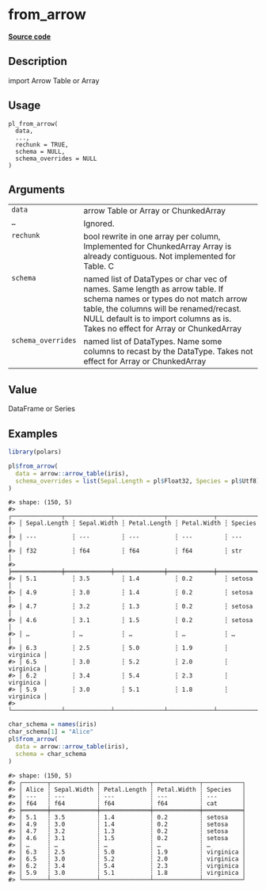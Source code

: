 
# from_arrow

[**Source code**](https://github.com/pola-rs/r-polars/tree/53c7d964901ed4a019998e89aff8c6d44691d793/R/convert.R#L27)

## Description

import Arrow Table or Array

## Usage

<pre><code class='language-R'>pl_from_arrow(
  data,
  ...,
  rechunk = TRUE,
  schema = NULL,
  schema_overrides = NULL
)
</code></pre>

## Arguments

<table>
<tr>
<td style="white-space: nowrap; font-family: monospace; vertical-align: top">
<code id="pl_from_arrow_:_data">data</code>
</td>
<td>
arrow Table or Array or ChunkedArray
</td>
</tr>
<tr>
<td style="white-space: nowrap; font-family: monospace; vertical-align: top">
<code id="pl_from_arrow_:_...">…</code>
</td>
<td>
Ignored.
</td>
</tr>
<tr>
<td style="white-space: nowrap; font-family: monospace; vertical-align: top">
<code id="pl_from_arrow_:_rechunk">rechunk</code>
</td>
<td>
bool rewrite in one array per column, Implemented for ChunkedArray Array
is already contiguous. Not implemented for Table. C
</td>
</tr>
<tr>
<td style="white-space: nowrap; font-family: monospace; vertical-align: top">
<code id="pl_from_arrow_:_schema">schema</code>
</td>
<td>
named list of DataTypes or char vec of names. Same length as arrow
table. If schema names or types do not match arrow table, the columns
will be renamed/recast. NULL default is to import columns as is. Takes
no effect for Array or ChunkedArray
</td>
</tr>
<tr>
<td style="white-space: nowrap; font-family: monospace; vertical-align: top">
<code id="pl_from_arrow_:_schema_overrides">schema_overrides</code>
</td>
<td>
named list of DataTypes. Name some columns to recast by the DataType.
Takes not effect for Array or ChunkedArray
</td>
</tr>
</table>

## Value

DataFrame or Series

## Examples

``` r
library(polars)

pl$from_arrow(
  data = arrow::arrow_table(iris),
  schema_overrides = list(Sepal.Length = pl$Float32, Species = pl$Utf8)
)
```

    #> shape: (150, 5)
    #> ┌──────────────┬─────────────┬──────────────┬─────────────┬───────────┐
    #> │ Sepal.Length ┆ Sepal.Width ┆ Petal.Length ┆ Petal.Width ┆ Species   │
    #> │ ---          ┆ ---         ┆ ---          ┆ ---         ┆ ---       │
    #> │ f32          ┆ f64         ┆ f64          ┆ f64         ┆ str       │
    #> ╞══════════════╪═════════════╪══════════════╪═════════════╪═══════════╡
    #> │ 5.1          ┆ 3.5         ┆ 1.4          ┆ 0.2         ┆ setosa    │
    #> │ 4.9          ┆ 3.0         ┆ 1.4          ┆ 0.2         ┆ setosa    │
    #> │ 4.7          ┆ 3.2         ┆ 1.3          ┆ 0.2         ┆ setosa    │
    #> │ 4.6          ┆ 3.1         ┆ 1.5          ┆ 0.2         ┆ setosa    │
    #> │ …            ┆ …           ┆ …            ┆ …           ┆ …         │
    #> │ 6.3          ┆ 2.5         ┆ 5.0          ┆ 1.9         ┆ virginica │
    #> │ 6.5          ┆ 3.0         ┆ 5.2          ┆ 2.0         ┆ virginica │
    #> │ 6.2          ┆ 3.4         ┆ 5.4          ┆ 2.3         ┆ virginica │
    #> │ 5.9          ┆ 3.0         ┆ 5.1          ┆ 1.8         ┆ virginica │
    #> └──────────────┴─────────────┴──────────────┴─────────────┴───────────┘

``` r
char_schema = names(iris)
char_schema[1] = "Alice"
pl$from_arrow(
  data = arrow::arrow_table(iris),
  schema = char_schema
)
```

    #> shape: (150, 5)
    #> ┌───────┬─────────────┬──────────────┬─────────────┬───────────┐
    #> │ Alice ┆ Sepal.Width ┆ Petal.Length ┆ Petal.Width ┆ Species   │
    #> │ ---   ┆ ---         ┆ ---          ┆ ---         ┆ ---       │
    #> │ f64   ┆ f64         ┆ f64          ┆ f64         ┆ cat       │
    #> ╞═══════╪═════════════╪══════════════╪═════════════╪═══════════╡
    #> │ 5.1   ┆ 3.5         ┆ 1.4          ┆ 0.2         ┆ setosa    │
    #> │ 4.9   ┆ 3.0         ┆ 1.4          ┆ 0.2         ┆ setosa    │
    #> │ 4.7   ┆ 3.2         ┆ 1.3          ┆ 0.2         ┆ setosa    │
    #> │ 4.6   ┆ 3.1         ┆ 1.5          ┆ 0.2         ┆ setosa    │
    #> │ …     ┆ …           ┆ …            ┆ …           ┆ …         │
    #> │ 6.3   ┆ 2.5         ┆ 5.0          ┆ 1.9         ┆ virginica │
    #> │ 6.5   ┆ 3.0         ┆ 5.2          ┆ 2.0         ┆ virginica │
    #> │ 6.2   ┆ 3.4         ┆ 5.4          ┆ 2.3         ┆ virginica │
    #> │ 5.9   ┆ 3.0         ┆ 5.1          ┆ 1.8         ┆ virginica │
    #> └───────┴─────────────┴──────────────┴─────────────┴───────────┘
